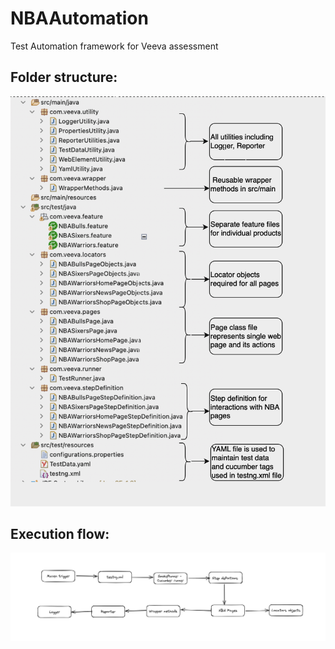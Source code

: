 # NBAAutomation
Test Automation framework for Veeva assessment






## Folder structure:

![](https://github.com/BharathiKannanB/NBAAutomation/blob/main/Folder%20structure.png)

## Execution flow:

![](https://github.com/BharathiKannanB/NBAAutomation/blob/main/Execution%20flow.png)

